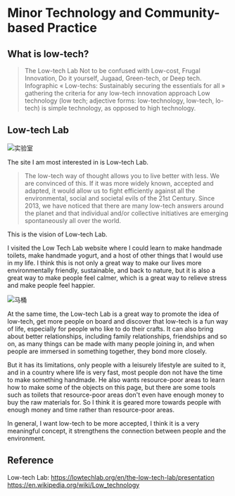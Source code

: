 # Minor Technology and Community-based Practice

## What is low-tech?

>The Low-tech Lab Not to be confused with Low-cost, Frugal Innovation, Do it yourself, Jugaad, Green-tech, or Deep tech.
Infographic « Low-techs: Sustainably securing the essentials for all » gathering the criteria for any low-tech innovation approach Low technology (low tech; adjective forms: low-technology, low-tech, lo-tech) is simple technology, as opposed to high technology. 


## Low-tech Lab

![实验室](https://user-images.githubusercontent.com/118484191/223224997-b7a088ec-4da5-4cfc-8d45-7861b1d41cb3.png)

The site I am most interested in is Low-tech Lab.

>The low-tech way of thought allows you to live better with less. We are convinced of this. If it was more widely known, accepted and adapted, it would allow us to fight efficiently against all the environmental, social and societal evils of the 21st Century. Since 2013, we have noticed that there are many low-tech answers around the planet and that individual and/or collective initiatives are emerging spontaneously all over the world.

This is the vision of Low-tech Lab.

I visited the Low Tech Lab website where I could learn to make handmade toilets, make handmade yogurt, and a host of other things that I would use in my life. I think this is not only a great way to make our lives more environmentally friendly, sustainable, and back to nature, but it is also a great way to make people feel calmer, which is a great way to relieve stress and make people feel happier.

![马桶](https://user-images.githubusercontent.com/118484191/225653067-88550ea7-a0ec-4681-a94f-8573c3f33c1d.png)

At the same time, the Low-tech Lab is a great way to promote the idea of low-tech, get more people on board and discover that low-tech is a fun way of life, especially for people who like to do their crafts. It can also bring about better relationships, including family relationships, friendships and so on, as many things can be made with many people joining in, and when people are immersed in something together, they bond more closely.

But it has its limitations, only people with a leisurely lifestyle are suited to it, and in a country where life is very fast, most people don not have the time to make something handmade. He also wants resource-poor areas to learn how to make some of the objects on this page, but there are some tools such as toilets that resource-poor areas don't even have enough money to buy the raw materials for. So I think it is geared more towards people with enough money and time rather than resource-poor areas.

In general, I want low-tech to be more accepted, I think it is a very meaningful concept, it strengthens the connection between people and the environment.

## Reference

Low-tech Lab: https://lowtechlab.org/en/the-low-tech-lab/presentation
https://en.wikipedia.org/wiki/Low_technology
